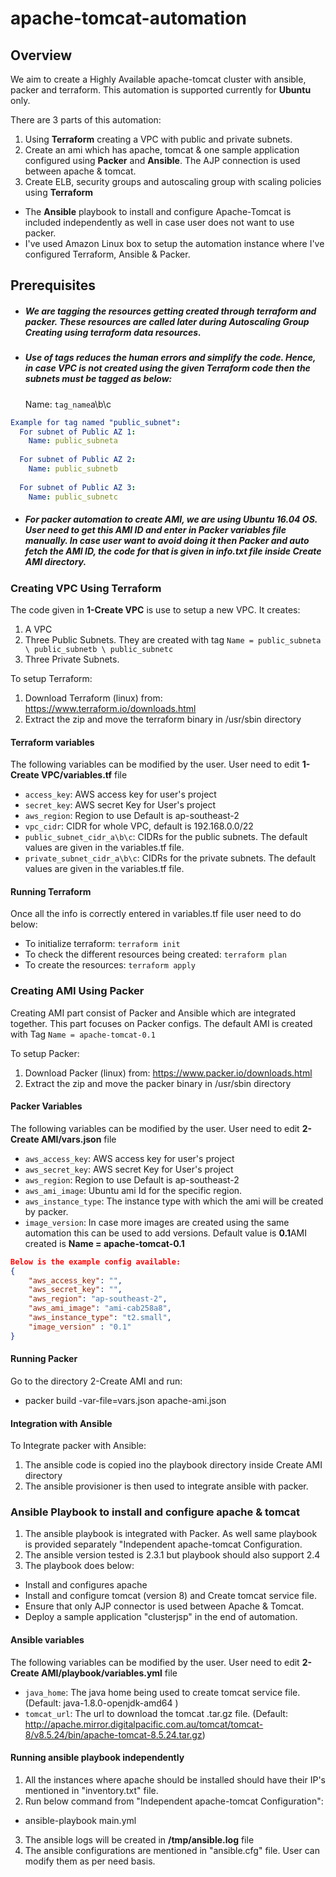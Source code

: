 # apache-tomcat-automation

## Overview

We aim to create a Highly Available apache-tomcat cluster with ansible, packer and terraform. This automation is supported currently for **Ubuntu** only.

There are 3 parts of this automation:
 1. Using **Terraform** creating a VPC with public and private subnets.
 2. Create an ami which has apache, tomcat & one sample application configured using  **Packer** and **Ansible**. The AJP connection is used between apache & tomcat.
 3. Create ELB, security groups and autoscaling group with scaling policies using **Terraform**

- The **Ansible** playbook to install and configure Apache-Tomcat is included independently as well in case user does not want to use packer.
- I've used Amazon Linux box to setup the automation instance where I've configured Terraform, Ansible & Packer.
## Prerequisites

- ##### We are tagging the resources getting created through terraform and packer. These resources are called later during Autoscaling Group Creating using terraform **data resources**.
 
- ##### Use of tags reduces the human errors and simplify the code. Hence, in case VPC is not created using the given Terraform code then the subnets must be tagged as below:
    Name: `tag_name`a\b\c
```YAML
Example for tag named "public_subnet":
  For subnet of Public AZ 1:
    Name: public_subneta
    
  For subnet of Public AZ 2:
    Name: public_subnetb
    
  For subnet of Public AZ 3:
    Name: public_subnetc
```
- ##### For packer automation to create AMI, we are using Ubuntu 16.04 OS. User need to get this AMI ID and enter in Packer variables file manually. In case user want to avoid doing it then Packer and auto fetch the AMI ID, the code for that is given in **info.txt** file inside **Create AMI** directory.

### Creating VPC Using Terraform

The code given in **1-Create VPC** is use to setup a new VPC. It creates:
1. A VPC
2. Three Public Subnets. They are created with tag `Name = public_subneta \ public_subnetb \ public_subnetc`
3. Three Private Subnets.

To setup Terraform:
1. Download Terraform (linux) from: https://www.terraform.io/downloads.html
2. Extract the zip and move the terraform binary in /usr/sbin directory
#### Terraform variables
The following variables can be modified by the user. User need to edit **1-Create VPC/variables.tf** file

  - `access_key`: AWS access key for user's project
  - `secret_key`: AWS secret Key for User's project
  - `aws_region`: Region to use Default is ap-southeast-2
  - `vpc_cidr`: CIDR for whole VPC, default is 192.168.0.0/22
  - `public_subnet_cidr_a\b\c`: CIDRs for the public subnets. The default values are given in the variables.tf file.
  - `private_subnet_cidr_a\b\c`: CIDRs for the private subnets. The default values are given in the variables.tf file.

#### Running Terraform 

Once all the info is correctly entered in variables.tf file user need to do below:
- To initialize terraform: `terraform init`  
- To check the different resources being created: `terraform plan`
- To create the resources: `terraform apply`


### Creating AMI Using Packer 

Creating AMI part consist of Packer and Ansible which are integrated together. This part focuses on Packer configs.
The default AMI is created with Tag `Name = apache-tomcat-0.1`

To setup Packer:
1. Download Packer (linux) from: https://www.packer.io/downloads.html
2. Extract the zip and move the packer binary in /usr/sbin directory
#### Packer Variables

The following variables can be modified by the user. User need to edit **2-Create AMI/vars.json** file
  - `aws_access_key`: AWS access key for user's project
  - `aws_secret_key`: AWS secret Key for User's project
  - `aws_region`: Region to use Default is ap-southeast-2
  - `aws_ami_image`: Ubuntu ami Id for the specific region.
  - `aws_instance_type`: The instance type with which the ami will be created by packer.
  - `image_version`: In case more images are created using the same automation this can be used to add versions. Default value is **0.1**AMI created is **Name = apache-tomcat-0.1**

```JSON 
Below is the example config available:
{
    "aws_access_key": "",
    "aws_secret_key": "",
    "aws_region": "ap-southeast-2",
    "aws_ami_image": "ami-cab258a8",
    "aws_instance_type": "t2.small",
    "image_version" : "0.1"
}
```

#### Running Packer

Go to the directory 2-Create AMI and run: 
- packer build -var-file=vars.json apache-ami.json

#### Integration with Ansible

To Integrate packer with Ansible:
1. The ansible code is copied ino the playbook directory inside Create AMI directory
2. The ansible provisioner is then used to integrate ansible with packer.


### Ansible Playbook to install and configure apache & tomcat

1. The ansible playbook is integrated with Packer. As well same playbook is provided separately "Independent apache-tomcat Configuration.
2. The ansible version tested is 2.3.1 but playbook should also support 2.4
3. The playbook does below:
- Install and configures apache
- Install and configure tomcat (version 8) and Create tomcat service file.
- Ensure that only AJP connector is used between Apache & Tomcat.
- Deploy a sample application "clusterjsp" in the end of automation.

#### Ansible variables
The following variables can be modified by the user. User need to edit **2-Create AMI/playbook/variables.yml** file
  - `java_home`: The java home being used to create tomcat service file. (Default: java-1.8.0-openjdk-amd64 )
  - `tomcat_url`: The url to download the tomcat .tar.gz file. (Default: http://apache.mirror.digitalpacific.com.au/tomcat/tomcat-8/v8.5.24/bin/apache-tomcat-8.5.24.tar.gz)

#### Running ansible playbook independently
1. All the instances where apache should be installed should have their IP's mentioned in "inventory.txt" file.
2. Run below command from "Independent apache-tomcat Configuration":
- ansible-playbook main.yml
3. The ansible logs will be created in **/tmp/ansible.log** file
4. The ansible configurations are mentioned in "ansible.cfg" file. User can modify them as per need basis.
